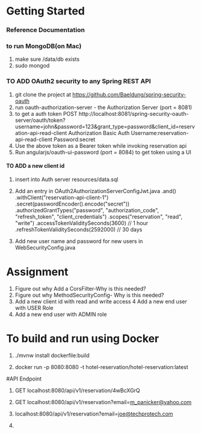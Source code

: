 # Getting Started

### Reference Documentation
### to run MongoDB(on Mac)
1. make sure /data/db exists
2. sudo mongod


### TO ADD OAuth2 security to any Spring REST API
1. git clone the project at  https://github.com/Baeldung/spring-security-oauth
2. run oauth-authorization-server - the Authorization Server (port = 8081)
3. to get a auth token
POST http://localhost:8081/spring-security-oauth-server/oauth/token?username=john&password=123&grant_type=password&client_id=reservation-api-read-client
Authorization
Basic Auth
Username:reservation-api-read-client
Password:secret 
4. Use the above token as a Bearer token while invoking reservation api
5. Run angularjs/oauth-ui-password (port = 8084) to get token using a UI


#### TO ADD a new client id
1. insert into Auth server resources/data.sql

2. Add an entry in OAuth2AuthorizationServerConfigJwt.java
.and()
.withClient("reservation-api-client-1")
.secret(passwordEncoder().encode("secret"))
.authorizedGrantTypes("password", "authorization_code", "refresh_token", "client_credentials")
.scopes("reservation", "read", "write")
.accessTokenValiditySeconds(3600) // 1 hour
.refreshTokenValiditySeconds(2592000) // 30 days
3. Add new user name and password for new users in 
WebSecurityConfig.java

# Assignment
1. Figure out why Add a CorsFilter-Why is this needed?
2. Figure out why MethodSecurityConfig- Why is this needed?
3. Add a new client id with read and write access
4 Add a new end user with USER Role
5. Add a new end user with ADMIN role

# To build and run using Docker
1. ./mvnw install dockerfile:build

2. docker run -p 8080:8080 -t hotel-reservation/hotel-reservation:latest



#API Endpoint
1. GET localhost:8080/api/v1/reservation/4wBcXGrQ

2. GET localhost:8080/api/v1/reservation?email=m_panicker@yahoo.com

3. localhost:8080/api/v1/reservation?email=joe@techprotech.com

4. 




